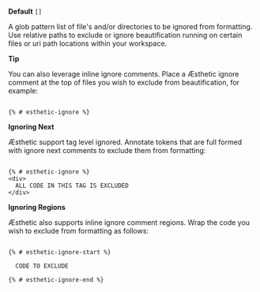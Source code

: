 
**Default** `[]`

A glob pattern list of file's and/or directories to be ignored from formatting. Use relative paths to exclude or ignore beautification running on certain files or uri path locations within your workspace.

**Tip**

You can also leverage inline ignore comments. Place a Æsthetic ignore comment at the top of files you wish to exclude from beautification, for example:

```liquid

{% # esthetic-ignore %}

```

**Ignoring Next**

Æsthetic support tag level ignored. Annotate tokens that are full formed with ignore next comments to exclude them from formatting:

```liquid

{% # esthetic-ignore %}
<div>
  ALL CODE IN THIS TAG IS EXCLUDED
</div>

```

**Ignoring Regions**

Æsthetic also supports inline ignore comment regions. Wrap the code you wish to exclude from formatting as follows:

```liquid

{% # esthetic-ignore-start %}

  CODE TO EXCLUDE

{% # esthetic-ignore-end %}

```